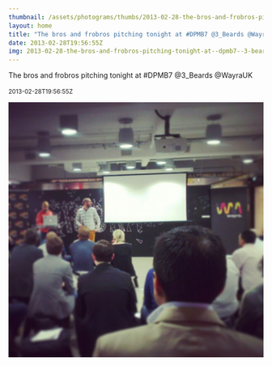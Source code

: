 ```yaml
---
thumbnail: /assets/photograms/thumbs/2013-02-28-the-bros-and-frobros-pitching-tonight-at--dpmb7--3-beards--wayrauk.jpg
layout: home
title: "The bros and frobros pitching tonight at #DPMB7 @3_Beards @WayraUK"
date: 2013-02-28T19:56:55Z
img: 2013-02-28-the-bros-and-frobros-pitching-tonight-at--dpmb7--3-beards--wayrauk.jpg
---
```


The bros and frobros pitching tonight at #DPMB7 @3_Beards @WayraUK

<small>2013-02-28T19:56:55Z</small>

![The bros and frobros pitching tonight at #DPMB7 @3_Beards @WayraUK](2013-02-28-the-bros-and-frobros-pitching-tonight-at--dpmb7--3-beards--wayrauk.jpg)
